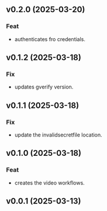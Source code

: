 ## v0.2.0 (2025-03-20)

### Feat

- authenticates fro credentials.

## v0.1.2 (2025-03-18)

### Fix

- updates gverify version.

## v0.1.1 (2025-03-18)

### Fix

- update the invalidsecretfile location.

## v0.1.0 (2025-03-18)

### Feat

- creates the video workflows.

## v0.0.1 (2025-03-13)
